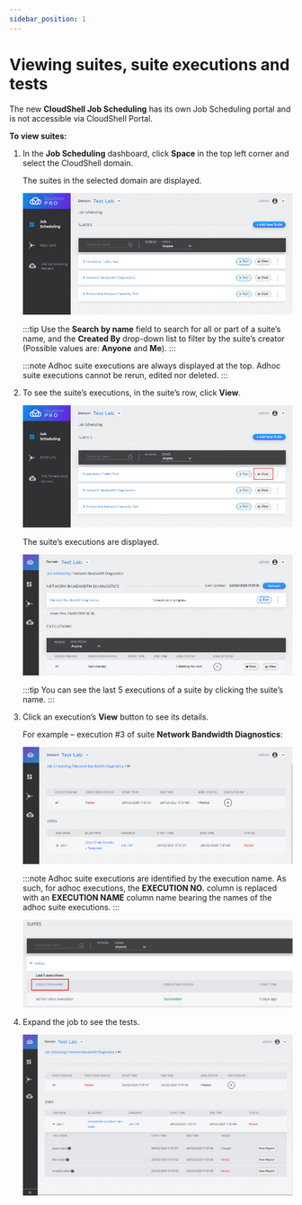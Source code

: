 ```yaml
---
sidebar_position: 1
---
```


# Viewing suites, suite executions and tests

The new **CloudShell Job Scheduling** has its own Job Scheduling portal and is not accessible via CloudShell Portal.

**To view suites:**

1. In the **Job Scheduling** dashboard, click **Space** in the top left corner and select the CloudShell domain.
    
    The suites in the selected domain are displayed.
    
    ![](/Images/JSS/JssViewSuites1.png)
    
    :::tip
    Use the **Search by name** field to search for all or part of a suite’s name, and the **Created By** drop-down list to filter by the suite’s creator (Possible values are: **Anyone** and **Me**).
    :::
    
    :::note
    Adhoc suite executions are always displayed at the top. Adhoc suite executions cannot be rerun, edited nor deleted.
    :::
    
2. To see the suite’s executions, in the suite’s row, click **View**.
    
    ![](/Images/JSS/JssViewSuites2.png)
    
    The suite’s executions are displayed.
    
    ![](/Images/JSS/JssViewSuites3.png)
    
    :::tip
    You can see the last 5 executions of a suite by clicking the suite’s name.
    :::
    
3. Click an execution’s **View** button to see its details.
    
    For example – execution #3 of suite **Network Bandwidth Diagnostics**:
    
    ![](/Images/JSS/JssViewSuites4.png)
    
    :::note
    Adhoc suite executions are identified by the execution name. As such, for adhoc executions, the **EXECUTION NO.** column is replaced with an **EXECUTION NAME** column name bearing the names of the adhoc suite executions.
    :::
    
    ![](/Images/JSS/AdhocEecutionName.png)
    
4. Expand the job to see the tests.
    
    ![](/Images/JSS/JssViewSuites5.png)